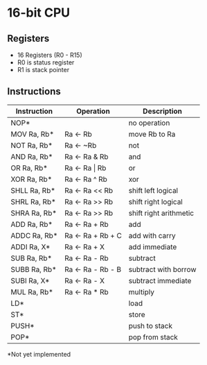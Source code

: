 # 16-bit CPU


## Registers
* 16 Registers (R0 - R15)
* R0 is status register
* R1 is stack pointer


## Instructions

| Instruction     | Operation             | Description              |
|-----------------|-----------------------|--------------------------|
| NOP\*           |                       | no operation             |
| MOV Ra, Rb\*    | Ra <- Rb              | move Rb to Ra            |
| NOT Ra, Rb\*    | Ra <- ~Rb             | not                      |
| AND Ra, Rb\*    | Ra <- Ra & Rb         | and                      |
| OR Ra, Rb\*     | Ra <- Ra \| Rb        | or                       |
| XOR Ra, Rb\*    | Ra <- Ra ^ Rb         | xor                      |
| SHLL Ra, Rb\*   | Ra <- Ra << Rb        | shift left logical       |
| SHRL Ra, Rb\*   | Ra <- Ra >> Rb        | shift right logical      |
| SHRA Ra, Rb\*   | Ra <- Ra >> Rb        | shift right arithmetic   |
| ADD Ra, Rb\*    | Ra <- Ra + Rb         | add                      |
| ADDC Ra, Rb\*   | Ra <- Ra + Rb + C     | add with carry           |
| ADDI Ra, X\*    | Ra <- Ra + X          | add immediate            |
| SUB Ra, Rb\*    | Ra <- Ra - Rb         | subtract                 |
| SUBB Ra, Rb\*   | Ra <- Ra - Rb - B     | subtract with borrow     |
| SUBI Ra, X\*    | Ra <- Ra - X          | subtract immediate       |
| MUL Ra, Rb\*    | Ra <- Ra * Rb         | multiply                 |
| LD\*            |                       | load                     |
| ST\*            |                       | store                    |
| PUSH\*          |                       | push to stack            |
| POP\*           |                       | pop from stack           |

\*Not yet implemented
